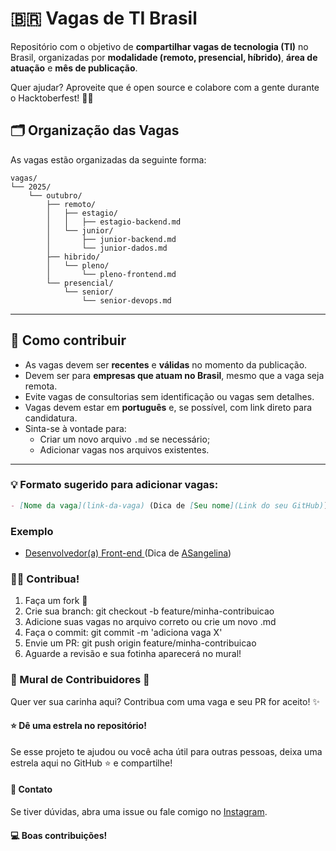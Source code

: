 # 🇧🇷 Vagas de TI Brasil

Repositório com o objetivo de **compartilhar vagas de tecnologia (TI)** no Brasil, organizadas por **modalidade (remoto, presencial, híbrido)**, **área de atuação** e **mês de publicação**.

Quer ajudar? Aproveite que é open source e colabore com a gente durante o Hacktoberfest! 🥳🌱

## 🗂️ Organização das Vagas

As vagas estão organizadas da seguinte forma:

```
vagas/
└── 2025/
    └── outubro/
        ├── remoto/
        │   ├── estagio/
        │   │   ├── estagio-backend.md
        │   └── junior/
        │       ├── junior-backend.md
        │       └── junior-dados.md
        ├── hibrido/
        │   └── pleno/
        │       └── pleno-frontend.md
        └── presencial/
            └── senior/
                └── senior-devops.md
```

---

## 📌 Como contribuir

- As vagas devem ser **recentes** e **válidas** no momento da publicação.
- Devem ser para **empresas que atuam no Brasil**, mesmo que a vaga seja remota.
- Evite vagas de consultorias sem identificação ou vagas sem detalhes.
- Vagas devem estar em **português** e, se possível, com link direto para candidatura.
- Sinta-se à vontade para:
  - Criar um novo arquivo `.md` se necessário;
  - Adicionar vagas nos arquivos existentes.

---

### 💡 Formato sugerido para adicionar vagas:


```markdown
- [Nome da vaga](link-da-vaga) (Dica de [Seu nome](Link do seu GitHub))
```

### Exemplo
- [Desenvolvedor(a) Front-end ](https://jota.inhire.app/vagas/4c2775be-9535-4ff2-b0e3-d0eb8bf517cb/desenvolvedora-front-end)(Dica de [ASangelina](https://github.com/ASangelina))


### 🧑‍💻 Contribua!

1. Faça um fork 🍴
2. Crie sua branch: git checkout -b feature/minha-contribuicao
3. Adicione suas vagas no arquivo correto ou crie um novo .md
4. Faça o commit: git commit -m 'adiciona vaga X'
5. Envie um PR: git push origin feature/minha-contribuicao
6. Aguarde a revisão e sua fotinha aparecerá no mural! 

### 💜 Mural de Contribuidores 💜

Quer ver sua carinha aqui? Contribua com uma vaga e seu PR for aceito! ✨

#### ⭐ Dê uma estrela no repositório!

Se esse projeto te ajudou ou você acha útil para outras pessoas, deixa uma estrela aqui no GitHub ⭐ e compartilhe!

#### 📲 Contato

Se tiver dúvidas, abra uma issue ou fale comigo no [Instagram](https://www.instagram.com/dev_angelina_siqueira/). 

#### 💻 Boas contribuições!
